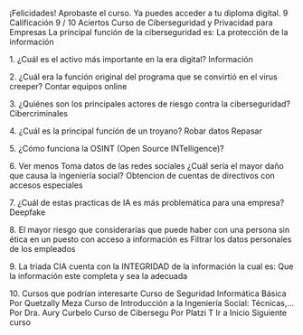 ¡Felicidades!
Aprobaste el curso. Ya puedes acceder a tu diploma digital.
9
Calificación
9 / 10
Aciertos
Curso de Ciberseguridad y Privacidad para Empresas
La principal función de la ciberseguridad es:
La protección de la información

1\.
¿Cuál es el activo más importante en la era digital?
Información

2\.
¿Cuál era la función original del programa que se convirtió en el virus creeper?
Contar equipos online

3\.
¿Quiénes son los principales actores de riesgo contra la ciberseguridad?
Cibercriminales

4\.
¿Cuál es la principal función de un troyano?
Robar datos
Repasar

5\.
¿Cómo funciona la OSINT (Open Source INTelligence)?

6\.
Ver menos
Toma datos de las redes sociales
¿Cuál sería el mayor daño que causa la ingeniería social?
Obtencion de cuentas de directivos con accesos especiales

7\.
¿Cuál de estas practicas de IA es más problemática para una empresa?
Deepfake

8\.
El mayor riesgo que considerarías que puede haber con una persona sin ética en un puesto
con acceso a información es
Filtrar los datos personales de los empleados

9\.
La triada CIA cuenta con la INTEGRIDAD de la información la cual es:
Que la información este completa y sea la adecuada

10\.
Cursos que podrían interesarte
Curso de Seguridad Informática
Básica
Por Quetzally Meza
Curso de Introducción a la
Ingeniería Social: Técnicas,…
Por Dra. Aury Curbelo
Curso de 
Cibersegu
Por Platzi T
Ir a Inicio
Siguiente curso
